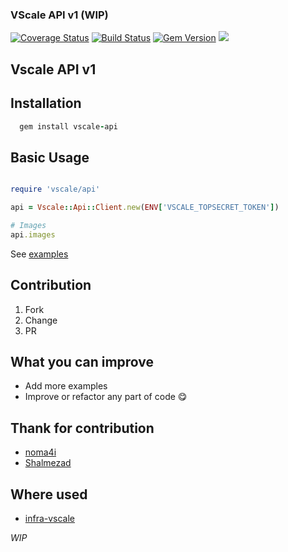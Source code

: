 ### VScale API v1 (WIP)

[![Coverage Status](https://coveralls.io/repos/github/Smolget/vscale-api/badge.svg?branch=feature%2Fcoveralls)](https://coveralls.io/github/Smolget/vscale-api?branch=feature%2Fcoveralls)
[![Build Status](https://travis-ci.org/Smolget/vscale-api.svg?branch=master)](https://travis-ci.org/Smolget/vscale-api)
[![Gem Version](https://badge.fury.io/rb/vscale-api.svg)](https://badge.fury.io/rb/vscale-api)
![](http://ruby-gem-downloads-badge.herokuapp.com/vscale-api?type=total)  

## Vscale API v1  

## Installation  
```ruby
  gem install vscale-api
```

## Basic Usage 

```ruby

require 'vscale/api'

api = Vscale::Api::Client.new(ENV['VSCALE_TOPSECRET_TOKEN'])

# Images
api.images

```
See [examples](https://github.com/Smolget/vscale-api/tree/master/examples)

## Contribution  

01. Fork  
02. Change  
03. PR  

## What you can improve
  - Add more examples
  - Improve or refactor any part of code 😋

## Thank for contribution
  - [noma4i](https://github.com/noma4i)  
  - [Shalmezad](https://github.com/Shalmezad)  

## Where used
  - [infra-vscale](https://github.com/d-theus/infra-vscale)

*WIP*
